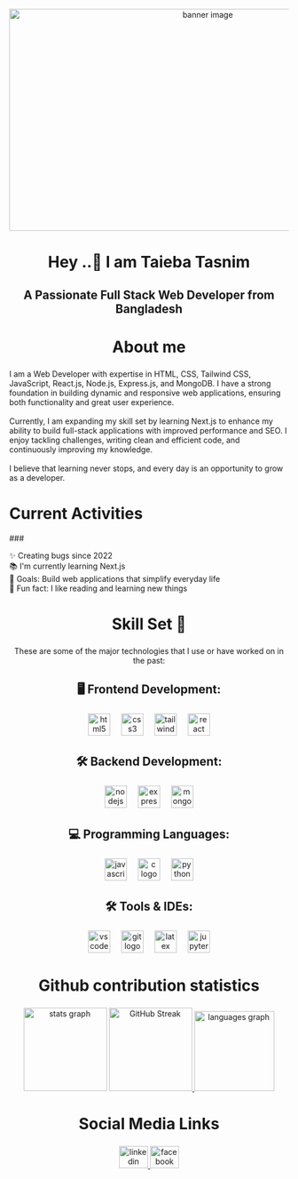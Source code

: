 <br clear="both">

<div align="center">
  <img height="400" width="700"  src="https://i.ibb.co.com/qFc5C9fz/Hi-There-I-m-Taieba-1.png" alt="banner image"  />
</div>

###

<h1 align="center">Hey ..👋 I am Taieba Tasnim</h1>

###

<h2 align="center">A Passionate Full Stack Web Developer from Bangladesh</h2>

###

<h1 align="center">About me</h1>

###

<p align="left">I am a Web Developer with expertise in  HTML, CSS, Tailwind CSS, JavaScript, React.js, Node.js, Express.js, and MongoDB. I have a strong foundation in building dynamic and responsive web applications, ensuring both functionality and great user experience.<br><br>Currently, I am expanding my skill set by learning Next.js to enhance my ability to build full-stack applications with improved performance and SEO. I enjoy tackling challenges, writing clean and efficient code, and continuously improving my knowledge.<br><br>I believe that learning never stops, and every day is an opportunity to grow as a developer.</p>

###
<h1 align='left'>Current Activities</h1>
###
<p align="left">
✨ Creating bugs since 2022 <br>
📚 I'm currently learning Next.js<br>
🎯 Goals: Build web applications that simplify everyday life<br>
🎲 Fun fact: I like reading and learning new things</p>

###

<h1 align="center">Skill Set 💪</h1>

###

<p align="center">These are some of the major technologies that I use or have worked on in the past:</p>

###

<h2 align="center">🖥️ Frontend Development:</h2>

###

<div align="center">
  <img src="https://cdn.jsdelivr.net/gh/devicons/devicon/icons/html5/html5-original.svg" height="40" alt="html5 logo"  />
  <img width="12" />
  <img src="https://cdn.jsdelivr.net/gh/devicons/devicon/icons/css3/css3-original.svg" height="40" alt="css3 logo"  />
  <img width="12" />
  <img src="https://cdn.simpleicons.org/tailwindcss/06B6D4" height="40" alt="tailwindcss logo"  />
  <img width="12" />
  <img src="https://cdn.jsdelivr.net/gh/devicons/devicon/icons/react/react-original.svg" height="40" alt="react logo"  />
</div>

###

<h2 align="center">🛠️ Backend Development:</h2>

###

<div align="center">
  <img src="https://cdn.jsdelivr.net/gh/devicons/devicon/icons/nodejs/nodejs-original.svg" height="40" alt="nodejs logo"  />
  <img width="12" />
  <img src="https://cdn.jsdelivr.net/gh/devicons/devicon/icons/express/express-original.svg" height="40" alt="express logo"  />
  <img width="12" />
  <img src="https://cdn.jsdelivr.net/gh/devicons/devicon/icons/mongodb/mongodb-original.svg" height="40" alt="mongodb logo"  />
</div>

###

<h2 align="center">💻 Programming Languages:</h2>

###

<div align="center">
  <img src="https://cdn.jsdelivr.net/gh/devicons/devicon/icons/javascript/javascript-original.svg" height="40" alt="javascript logo"  />
  <img width="12" />
  <img src="https://cdn.jsdelivr.net/gh/devicons/devicon/icons/c/c-original.svg" height="40" alt="c logo"  />
  <img width="12" />
  <img src="https://cdn.jsdelivr.net/gh/devicons/devicon/icons/python/python-original.svg" height="40" alt="python logo"  />
</div>

###

<h2 align="center">🛠️ Tools & IDEs:</h2>

###

<div align="center">
  <img src="https://cdn.jsdelivr.net/gh/devicons/devicon/icons/vscode/vscode-original.svg" height="40" alt="vscode logo"  />
  <img width="12" />
  <img src="https://cdn.jsdelivr.net/gh/devicons/devicon/icons/git/git-original.svg" height="40" alt="git logo"  />
  <img width="12" />
  <img src="https://cdn.jsdelivr.net/gh/devicons/devicon/icons/latex/latex-original.svg" height="40" alt="latex logo"  />
  <img width="12" />
  <img src="https://cdn.jsdelivr.net/gh/devicons/devicon/icons/jupyter/jupyter-original.svg" height="40" alt="jupyter logo"  />
</div>

###

<h1 align="center">Github contribution statistics</h1>

###

<div align="center">
  <img src="https://github-readme-stats.vercel.app/api?username=TaiebaTasnim&hide_title=false&hide_rank=false&show_icons=true&include_all_commits=true&count_private=true&disable_animations=false&theme=dracula&locale=en&hide_border=false&order=1" height="150" alt="stats graph"  />
 <a href="https://github.com/TaiebaTasnim">
    <img src="https://nirzak-streak-stats.vercel.app/?user=TaiebaTasnim&hide_title=false&hide_rank=false&show_icons=true&include_all_commits=true&count_private=true&disable_animations=false&theme=dracula&locale=en&hide_border=false&order=1" height="150" alt="GitHub Streak">
</a>

  <img src="https://github-readme-stats.vercel.app/api/top-langs?username=TaiebaTasnim&locale=en&hide_title=false&layout=compact&card_width=320&langs_count=5&theme=dracula&hide_border=false&order=2" height="144" alt="languages graph"  />
</div>

###

<h1 align="center">Social Media Links</h1>

###

<div align="center">
  <a href="https://www.linkedin.com/in/taieba-tasnim-4a3a65337" target="_blank">
    <img src="https://raw.githubusercontent.com/maurodesouza/profile-readme-generator/master/src/assets/icons/social/linkedin/default.svg" width="52" height="40" alt="linkedin logo"  />
  </a>
  <a href="https://www.facebook.com/taieba.tasnim.5" target="_blank">
    <img src="https://raw.githubusercontent.com/maurodesouza/profile-readme-generator/master/src/assets/icons/social/facebook/default.svg" width="52" height="40" alt="facebook logo"  />
  </a>
</div>

###
